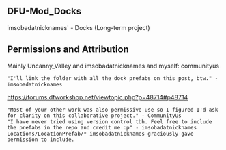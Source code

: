 ## DFU-Mod_Docks
imsobadatnicknames' - Docks (Long-term project)
## Permissions and Attribution
Mainly Uncanny_Valley and imsobadatnicknames and myself: communityus
```
"I'll link the folder with all the dock prefabs on this post, btw." - imsobadatnicknames
```
https://forums.dfworkshop.net/viewtopic.php?p=48714#p48714
```
"Most of your other work was also permissive use so I figured I'd ask for clarity on this collaborative project." - CommunityUs
"I have never tried using version control tbh. Feel free to include the prefabs in the repo and credit me :p" - imsobadatnicknames
Locations/LocationPrefab/* imsobadatnicknames graciously gave permission to include.
```

